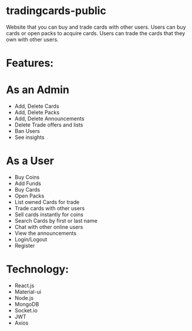 # tradingcards-public
Website that you can buy and trade cards with other users.
Users can buy cards or open packs to acquire cards.
Users can trade the cards that they own with other users.

# Features:
# As an Admin
- Add, Delete Cards
- Add, Delete Packs
- Add, Delete Announcements
- Delete Trade offers and lists
- Ban Users
- See insights

# As a User
- Buy Coins
- Add Funds
- Buy Cards
- Open Packs
- List owned Cards for trade
- Trade cards with other users
- Sell cards instantly for coins
- Search Cards by first or last name
- Chat with other online users
- View the announcements
- Login/Logout
- Register

# Technology: 
- React.js
- Material-ui
- Node.js
- MongoDB
- Socket.io
- JWT
- Axios
